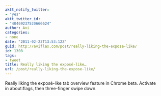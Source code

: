 ```yaml
---
aktt_notify_twitter:
- "yes"
aktt_twitter_id:
- "40469237520666624"
author: Avi
categories:
- none
date: "2011-02-23T13:53:12Z"
guid: http://aviflax.com/post/really-liking-the-expose-like/
id: 1308
tags:
- tweet
title: Really liking the exposé-like…
url: /post/really-liking-the-expose-like/
---
```

Really liking the exposé-like tab overview feature in Chrome beta. Activate in about:flags, then three-finger swipe down.